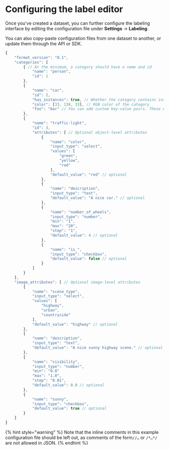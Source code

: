 # Configuring the label editor

Once you've created a dataset, you can further configure the labeling interface by editing the configuration file under **Settings** -&gt; **Labeling**.

You can also copy-paste configuration files from one dataset to another, or update them through the API or SDK.

```javascript
{
    "format_version": "0.1",
    "categories": [
        { // At the minimum, a category should have a name and id
            "name": "person",
            "id": 1
        },
        {
            "name": "car",
            "id": 2,
            "has_instances": true, // Whether the category contains instances (person, car) or not (sky, road)
            "color": [33, 138, 33], // RGB color of the category
            "foo": "bar" // You can add custom key-value pairs. These will be ignored.
        },
        {
            "name": "traffic-light",
            "id": 3,
            "attributes": [ // Optional object-level attributes
                {
                    "name": "color",
                    "input_type": "select",
                    "values": [
                        "green",
                        "yellow",
                        "red"
                    ],
                    "default_value": "red" // optional
                },
                {
                    "name": "description",
                    "input_type": "text",
                    "default_value": "A nice car." // optional
                },
                {
                    "name": "number_of_wheels",
                    "input_type": "number",
                    "min": "1",
                    "max": "20",
                    "step": "1",
                    "default_value": 4 // optional
                },
                {
                    "name": "is_",
                    "input_type": "checkbox",
                    "default_value": false // optional
                }
            ]
        }
    ],
    "image_attributes": [ // Optional image-level attributes
        {
            "name": "scene_type",
            "input_type": "select",
            "values": [
                "highway",
                "urban",
                "countryside"
            ],
            "default_value": "highway" // optional
        },
        {
            "name": "description",
            "input_type": "text",
            "default_value": "A nice sunny highway scene." // optional
        },
        {
            "name": "visibility",
            "input_type": "number",
            "min": "0.0"
            "max": "1.0",
            "step": "0.01",
            "default_value": 0.8 // optional
        },
        {
            "name": "sunny",
            "input_type": "checkbox",
            "default_value": true // optional
        }
    ]
}
```

{% hint style="warning" %}
Note that the inline comments in this example configuration file should be left out, as comments of the form`//…` or `/*…*/` are not allowed in JSON.
{% endhint %}

